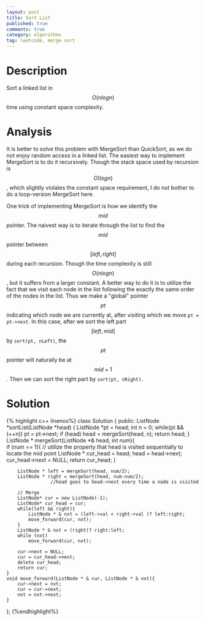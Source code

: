 ```yaml
---
layout: post
title: Sort List
published: true
comments: true
category: algorithms
tag: leetcode, merge sort
---
```


# Description

Sort a linked list in $$O(n log n)$$ time using constant space complexity.

# Analysis

It is better to solve this problem with MergeSort than QuickSort, as we do not enjoy random access in a linked list. The easiest way to implement MergeSort is to do it recursively. Though the stack space used by recursion is $$O(logn)$$, which slightly violates the constant space requirement, I do not bother to do a loop-version MergeSort here.

One trick of implementing MergeSort is how we identify the $$mid$$ pointer. The naivest way is to iterate through the list to find the $$mid$$ pointer between $$[left, right]$$ during each recursion. Though the time complexity is still $$O(nlogn)$$, but it suffers from a larger constant. A better way to do it is to utilize the fact that we visit each node in the list following the exactly the same order of the nodes in the list. Thus we make a "global" pointer $$pt$$ indicating which node we are currently at, after visiting which we move ``pt = pt->next``. In this case, after we sort the left part $$[left, mid]$$ by ``sort(pt, nLeft)``, the $$pt$$ pointer will naturally be at $$mid+1$$. Then we can sort the right part by ``sort(pt, nRight)``.

# Solution 

{% highlight c++ linenos%}
class Solution {
public:
    ListNode *sortList(ListNode *head) {
        ListNode *pt = head;
        int n = 0;
        while(pt && (++n))
            pt = pt->next;
        if (head)
            head = mergeSort(head, n);
        return head;
    }
    ListNode * mergeSort(ListNode *& head, int num){        
        if (num == 1){ 
        // utilize the property that head is visited sequentially to locate the mid point
            ListNode * cur_head = head;
            head = head->next;
            cur_head->next = NULL;
            return cur_head;
        }

        ListNode * left = mergeSort(head, num/2);
        ListNode * right = mergeSort(head, num-num/2);
                    //head goes to head->next every time a node is visited 
        
        // Merge
        ListNode* cur = new ListNode(-1);
        ListNode* cur_head = cur;
        while(left && right){
            ListNode * & nxt = (left->val < right->val )? left:right;
            move_forward(cur, nxt);
        }
        ListNode * & nxt = (right)? right:left;        
        while (nxt)
            move_forward(cur, nxt);        
        
        cur->next = NULL;
        cur = cur_head->next;
        delete cur_head;
        return cur;
    }
    void move_forward(ListNode * & cur, ListNode * & nxt){
        cur->next = nxt;
        cur = cur->next;
        nxt = nxt->next;        
    }
};
{%endhighlight%}